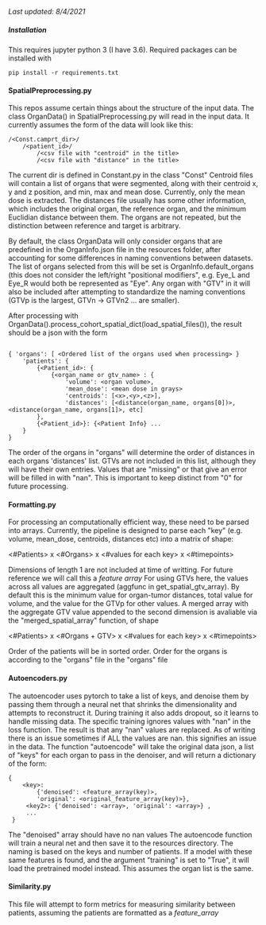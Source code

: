 *Last updated: 8/4/2021*

##### Installation
This requires jupyter python 3 (I have 3.6).  Required packages can be installed with
```
pip install -r requirements.txt
```

#### SpatialPreprocessing.py
This repos assume certain things about the structure of the input data.
The class OrganData() in SpatialPreprocessing.py will read in the input data.  It currently assumes the form of the data will look like this:

```
/<Const.camprt_dir>/
	/<patient_id>/
		/<csv file with "centroid" in the title>
		/<csv file with "distance" in the title>
```
The current dir is defined in Constant.py in the class "Const"
Centroid files will contain a list of organs that were segmented, along with their centroid x, y and z position, and min, max and mean dose.  Currently, only the mean dose is extracted.
The distances file usually has some other information, which includes the original organ, the reference organ, and the minimum Euclidian distance between them.  The organs are not repeated, but the distinction between reference and target is arbitrary.

By default, the class OrganData will only consider organs that are predefined in the OrganInfo.json file in the resources folder, after accounting for some differences in naming conventions between datasets.  The list of organs selected from this will be set is OrganInfo.default_organs (this does not consider the left/right "positional modifiers", e.g. Eye_L and Eye_R would both be represented as "Eye".  Any organ with "GTV" in it will also be included after attempting to standardize the naming conventions (GTVp is the largest, GTVn -> GTVn2 ... are smaller).

After processing with OrganData().process_cohort_spatial_dict(load_spatial_files()), the result should be a json with the form 

```

{ 'organs': [ <Ordered list of the organs used when processing> }
	'patients': {
		{<Patient_id>: {
			{<organ_name or gtv_name> : {
				'volume': <organ volume>,
				'mean_dose': <mean dose in grays>
				'centroids': [<x>,<y>,<z>],
				'distances': [<distance(organ_name, organs[0])>, <distance(organ_name, organs[1]>, etc]
		},
		{<Patient_id>}: {<Patient Info} ...
	}
}
```
The order of the organs in "organs" will determine the order of distances in each organs 'distances' list.  GTVs are not included in this list, although they will have their own entries.
Values that are "missing" or that give an error will be filled in with "nan".  This is important to keep distinct from "0" for future processing.

#### Formatting.py

For processing an computationally efficient way, these need to be parsed into arrays.
Currently, the pipeline is designed to parse each "key" (e.g. volume, mean_dose, centroids, distances etc) into a matrix of shape:

<#Patients> x <#Organs> x <#values for each key> x <#timepoints>

Dimensions of length 1 are not included at time of writting.
For future reference we will call this a *feature array*
For using GTVs here, the values across all values are aggregated (aggfunc in get_spatial_gtv_array).  By default this is the minimum value for organ-tumor distances, total value for volume, and the value for the GTVp for other values.
A merged array with the aggregate GTV value appended to the second dimension is avaliable via the "merged_spatial_array" function, of shape

<#Patients> x <#Organs + GTV> x <#values for each key> x <#timepoints>

Order of the patients will be in sorted order.  Order for the organs is according to the "organs" file in the "organs" file

#### Autoencoders.py
The autoencoder uses pytorch to take a list of keys, and denoise them by passing them through a neural net that shrinks the dimensionality and attempts to reconstruct it.  During training it also adds dropout, so it learns to handle missing data.  The specific training ignores values with "nan" in the loss function.  The result is that any "nan" values are replaced.
As of writing there is an issue sometimes if ALL the values are nan.  this signifies an issue in the data.
The function "autoencode" will take the original data json, a list of "keys" for each organ to pass in the denoiser, and will return a dictionary of the form:
```
{
	<key>: 
		{'denoised': <feature_array(key)>,
		'original': <original_feature_array(key)>},
	 <key2>: {'denoised': <array>, 'original': <array>} , 
	 ...
 }
```
The "denoised" array should have no nan values
The autoencode function will train a neural net and then save it to the resources directory.  The naming is based on the keys and number of patients.  If a model with these same features is found, and the argument "training" is set to "True", it will load the pretrained model instead.  This assumes the organ list is the same.

#### Similarity.py <in progress>
This file will attempt to form metrics for measuring similarity between patients, assuming the patients are formatted as a *feature_array*